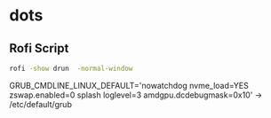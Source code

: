 # dots

## Rofi Script 
```bash
rofi -show drun  -normal-window
```
GRUB_CMDLINE_LINUX_DEFAULT='nowatchdog nvme_load=YES zswap.enabled=0 splash loglevel=3 amdgpu.dcdebugmask=0x10' -> /etc/default/grub
